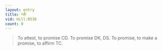 ```yaml
---
layout: entry
title: འཆེ་
vid: Hill:0536
count: 0
---
```

> To attest, to promise CD\. To promise DK, DS\. To promise, to make a promise, to affirm TC\.


